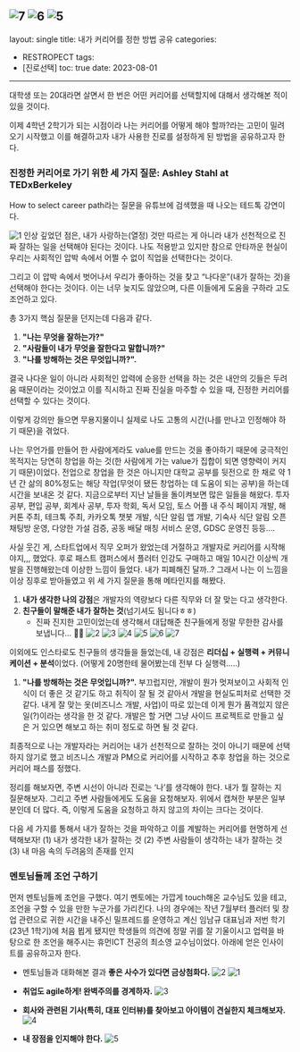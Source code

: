 ![7](https://github.com/changhwan77/changhwan77.github.io/assets/110464205/4aa49a40-1190-47b2-943b-67f930ea2122)
![6](https://github.com/changhwan77/changhwan77.github.io/assets/110464205/7b7fb191-6edd-4f00-837e-0413e34034a8)
![5](https://github.com/changhwan77/changhwan77.github.io/assets/110464205/ca258b6a-70af-4051-ae00-2b3826c01eac)
---
layout: single
title: 내가 커리어를 정한 방법 공유
categories:
  - RESTROPECT
tags:
  - [진로선택]
toc: true
date: 2023-08-01
---

대학생 또는 20대라면 살면서 한 번은 어떤 커리어를 선택할지에 대해서 생각해본 적이 있을 것이다.

이제 4학년 2학기가 되는 시점이라 나는 커리어를 어떻게 해야 할까?라는 고민이 밀려오기 시작했고 이를 해결하고자 내가 사용한 진로를 설정하게 된 방법을 공유하고자 한다.

### 진정한 커리어로 가기 위한 세 가지 질문: ****Ashley Stahl at TEDxBerkeley****
How to select career path라는 질문을 유튜브에 검색했을 때 나오는 테드톡 강연이다.

![1](https://github.com/changhwan77/changhwan77.github.io/assets/110464205/2dfbc908-eb6d-4869-80d4-71c4ce666693)
인상 깊었던 점은, 내가 사랑하는(열정) 것만 따르는 게 아니라 내가 선천적으로 진짜 잘하는 일을 선택해야 된다는 것이다. 나도 적용받고 있지만 참으로 안타까운 현실이 우리는 사회적인 압박 속에서 어쩔 수 없이 직업을 선택한다는 것이다. 

그리고 이 압박 속에서 벗어나서 우리가 좋아하는 것을 찾고 “나다운”(내가 잘하는 것)을 선택해야 한다는 것이다. 이는 너무 늦지도 않았으며, 다른 이들에게 도움을 구하라 고도 조언하고 있다. 

총 3가지 핵심 질문을 던지는데 다음과 같다.

1. **"나는 무엇을 잘하는가?"**
2. **"사람들이 내가 무엇을 잘한다고 말합니까?"** 
3. **"나를 방해하는 것은 무엇입니까?".**

결국 나다운 일이 아니라 사회적인 압력에 순응한 선택을 하는 것은 내안의 깃들은 두려움 때문이라는 것이었고 이를 직시하고 진짜 진실을 마주할 수 있을 때, 진정한 커리어를 선택할 수 있다는 것이다. 

이렇게 강의만 들으면 무용지물이니 실제로 나도 고통의 시간(나를 만나고 인정해야 하기 때문)을 겪었다.

나는 무언가를 만들어 한 사람에게라도 value를 만드는 것을 좋아하기 때문에 궁극적인 목적지는 당연히 창업을 하는 것(한 사람에게 가는 value가 집합이 되면 영향력이 커지기 때문)이었다. 전업으로 창업을 한 것은 아니지만 대학교 공부를 뒷전으로 한 채로 약 1년 간 삶의 80%정도는 해당 작업(무엇이 됐든 창업하는 데 도움이 되는 공부)을 하는데 시간을 보내온 것 같다. 
지금으로부터 지난 날들을 돌이켜보면 많은 일들을 해왔다. 투자 공부, 편입 공부, 회계사 공부, 투자 학회, 독서 모임, 토스 어플 내 주식 페이지 개발, 해커톤 주최, 테크톡 주최, 카카오톡 챗봇 개발, 식단 알림 앱 개발, 기숙사 식단 알림 오픈채팅방 운영, 다양한 가설 검증, 공동 배달 매칭 서비스 운영, GDSC 운영진 등등…. 

사실 웃긴 게, 스타트업에서 직무 오퍼가 왔었는데 거절하고 개발자로 커리어를 시작해야지,,, 했었다. 후로 패스트 캠퍼스에서 플러터 인강도 구매하고 매일 10시간 이상씩 개발을 진행해왔는데 이상한 느낌이 들었다. 내가 피폐해진 달까..? 그래서 나는 이 느낌을 이상 징후로 받아들였고 위 세 가지 질문을 통해 메타인지를 해봤다.

1. **내가 생각한 나의 강점**은 개발자의 역량보다 다른 직무와 더 잘 맞는 다고 생각한다.
2. **친구들이 말해준 내가 잘하는 것**(넘기셔도 됨니다ㅎㅎ) 
    - 진짜 진지한 고민이었는데 생각해서 대답해준 친구들에게 정말 무한한 감사를 보냅니다… 🙏🏻
![2](https://github.com/changhwan77/changhwan77.github.io/assets/110464205/80dcb2ae-6b60-415c-8d36-d4d4085cec40)
![3](https://github.com/changhwan77/changhwan77.github.io/assets/110464205/3b2e0f85-b8f3-4a5d-91d2-6c99273155c1)
![4](https://github.com/changhwan77/changhwan77.github.io/assets/110464205/8e667f8f-62ce-4f6b-8cf5-96a887bbb00f)
![5](https://github.com/changhwan77/changhwan77.github.io/assets/110464205/dd3e6609-ecd9-4116-b127-a0e24bb29ee4)
![6](https://github.com/changhwan77/changhwan77.github.io/assets/110464205/c1d21bb2-cfde-4b4d-a8aa-9bb1314d5963)
![7](https://github.com/changhwan77/changhwan77.github.io/assets/110464205/460bdf1f-08da-42b7-8fbb-7c1de7c96d4f)

이외에도 인스타로도 친구들의 생각들을 들었는데, 내 강점은 **리더십 + 실행력 + 커뮤니케이션 + 분석**이었다. (어떻게 20명한테 물어봤는데 전부 다 실행력…..)

1. **"나를 방해하는 것은 무엇입니까?".**
    부끄럽지만, 개발이 뭔가 멋져보이고 사회적 인식이 더 좋은 것 같기도 하고 취직이 잘 될 것 같아서 개발을 현실도피처로 선택한 것 같다. 내게 잘 맞는 옷(비즈니스 개발, 사업)이 따로 있는데 이게 뭔가 품격있지 않은 일(?)이라는 생각을 한 것 같다. 개발은 할 거면 그냥 사이드 프로젝트로 만들고 싶은 거 있으면 해보고 하는 취미 정도로 하면 될 것 같다.
    
최종적으로 나는 개발자라는 커리어는 내가 선천적으로 잘하는 것이 아니기 때문에 선택하지 않기로 했고 비즈니스 개발과 PM으로 커리어를 시작하고 추후 창업을 하는 것으로 커리어 패스를 정했다. 

정리를 해보자면, 주변 시선이 아니라 진로는 ‘나’를 생각해야 한다. 내가 뭘 잘하는 지 질문해보자. 그리고 주변 사람들에게도 도움을 요청해보자. 위에서 캡쳐한 부분은 일부분인데 더 많다. 즉, 이렇게 도움을 요청하고 하지 않고의 차이는 크다는 것이다. 

다음 세 가지를 통해서 내가 잘하는 것을 파악하고 이를 계발하는 커리어를 현명하게 선택해보자!
(1) 내가 생각한 내가 잘하는 것 (2) 주변 사람들이 생각하는 내가 잘하는 것 (3) 내 마음 속의 두려움의 존재를 인지  

### 멘토님들께 조언 구하기

먼저 멘토님들께 조언을 구했다. 여기 멘토에는 가깝게 touch해온 교수님도 있을 테고, 조언을 구할 수 있을 만한 누군가를 가리킨다. 나의 경우에는 작년 7월부터 플러터 및 창업 관련으로 귀한 시간을 내주신 밀프레드를 운영하고 계신 임남규 대표님과 저번 학기(23년 1학기)에 처음 뵙게 됐지만 학생들의 의견에 정말 귀를 잘 기울이시고 업력을 바탕으로 한 조언을 해주시는 휴먼ICT 전공의 최소영 교수님이었다. 
아래에 얻은 인사이트를 공유하고자 한다. 

- 멘토님들과 대화해본 결과 **좋은 사수가 있다면 금상첨화다.**
![2](https://github.com/changhwan77/changhwan77.github.io/assets/110464205/bccecf86-bdc3-4a3a-813d-dc4c8feac386)
![1](https://github.com/changhwan77/changhwan77.github.io/assets/110464205/8b0c7476-8f71-4484-9a39-45f06d5b53c4)

- **취업도 agile하게! 완벽주의를 경계하자.**
![3](https://github.com/changhwan77/changhwan77.github.io/assets/110464205/ea8dea2f-6324-4727-9038-3435ef1cda23)

- **회사와 관련된 기사(특히, 대표 인터뷰)를 찾아보고 아이템이 견실한지 체크해보자.**
![4](https://github.com/changhwan77/changhwan77.github.io/assets/110464205/db268451-8c38-4084-bfb5-c0375633880d)

- **내 장점을 인지해야 한다.**
 ![5](https://github.com/changhwan77/changhwan77.github.io/assets/110464205/fc7bd2ce-b2b3-4a99-bc58-51add5b7164c)

